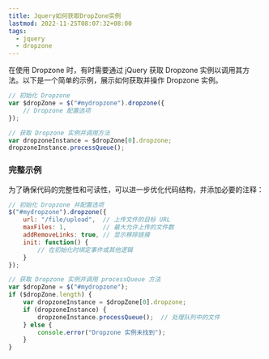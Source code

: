 ```yaml
---
title: Jquery如何获取DropZone实例
lastmod: 2022-11-25T08:07:32+08:00
tags:
  - jquery
  - dropzone
---
```


在使用 Dropzone 时，有时需要通过 jQuery 获取 Dropzone 实例以调用其方法。以下是一个简单的示例，展示如何获取并操作 Dropzone 实例。

```javascript
// 初始化 Dropzone
var $dropZone = $("#mydropzone").dropzone({
    // Dropzone 配置选项
});

// 获取 Dropzone 实例并调用方法
var dropzoneInstance = $dropZone[0].dropzone;
dropzoneInstance.processQueue();
```

### 完整示例

为了确保代码的完整性和可读性，可以进一步优化代码结构，并添加必要的注释：

```javascript
// 初始化 Dropzone 并配置选项
$("#mydropzone").dropzone({
    url: "/file/upload",  // 上传文件的目标 URL
    maxFiles: 1,          // 最大允许上传的文件数
    addRemoveLinks: true, // 显示移除链接
    init: function() {
        // 在初始化时绑定事件或其他逻辑
    }
});

// 获取 Dropzone 实例并调用 processQueue 方法
var $dropZone = $("#mydropzone");
if ($dropZone.length) {
    var dropzoneInstance = $dropZone[0].dropzone;
    if (dropzoneInstance) {
        dropzoneInstance.processQueue();  // 处理队列中的文件
    } else {
        console.error("Dropzone 实例未找到");
    }
}
```

